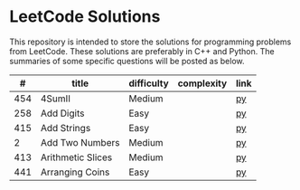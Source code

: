 # LeetCode Solutions

This repository is intended to store the solutions for programming problems from LeetCode. These solutions are preferably in C++ and Python. The summaries of some specific questions will be posted as below.


| #     | title                 | difficulty | complexity   | link |
| --    | --                    | --         | --           | --   |
| 454   | 4SumII                | Medium     |       | [py]() |
| 258   | Add Digits            | Easy       |       | [py]() |
| 415   | Add Strings           | Easy       |       | [py]() |
| 2     | Add Two Numbers       | Medium     |       | [py]() |
| 413   | Arithmetic Slices     | Medium     |       | [py]() |
| 441   | Arranging Coins       | Easy       |       | [py]() |

